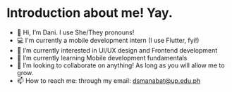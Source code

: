 # Introduction about me! Yay.

- 👋 Hi, I’m Dani. I use She/They pronouns!
- 💻 I'm currently a mobile development intern (I use Flutter, fyi!)
- 👀 I’m currently interested in UI/UX design and Frontend development
- 🌱 I’m currently learning Mobile development fundamentals
- 💞️ I’m looking to collaborate on anything! As long as you will allow me to grow.
- 📫 How to reach me: through my email: dsmanabat@up.edu.ph

<!---
semiking234/semiking234 is a ✨ special ✨ repository because its `README.md` (this file) appears on your GitHub profile.
You can click the Preview link to take a look at your changes.
--->
